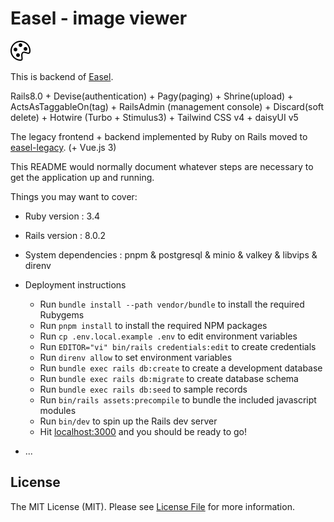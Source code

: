 # Easel - image viewer

![alt text](https://github.com/asip/easel-back/blob/main/public/palette.svg)

This is backend of [Easel](https://github.com/asip/easel).

Rails8.0 + Devise(authentication) + Pagy(paging) +
Shrine(upload) + ActsAsTaggableOn(tag) +
RailsAdmin (management console) + Discard(soft delete) +
Hotwire (Turbo + Stimulus3) + Tailwind CSS v4 + daisyUI v5

The legacy frontend + backend implemented by Ruby on Rails moved to [easel-legacy](https://github.com/asip/easel-legacy).
(+ Vue.js 3)

This README would normally document whatever steps are necessary to get the
application up and running.

Things you may want to cover:

* Ruby version : 3.4
* Rails version : 8.0.2
* System dependencies : pnpm & postgresql & minio & valkey & libvips & direnv
* Deployment instructions
  * Run `bundle install --path vendor/bundle` to install the required Rubygems
  * Run `pnpm install` to install the required NPM packages
  * Run `cp .env.local.example .env` to edit environment variables
  * Run `EDITOR="vi" bin/rails credentials:edit` to create credentials
  * Run `direnv allow` to set environment variables
  * Run `bundle exec rails db:create` to create a development database
  * Run `bundle exec rails db:migrate` to create database schema
  * Run `bundle exec rails db:seed` to sample records
  * Run `bin/rails assets:precompile` to bundle the included javascript modules
  * Run `bin/dev` to spin up the Rails dev server
  * Hit [localhost:3000](http://localhost:3000/) and you should be ready to go!

* ...

## License

The MIT License (MIT). Please see [License File](https://github.com/asip/easel/blob/main/LICENSE-MIT.txt) for more information.
